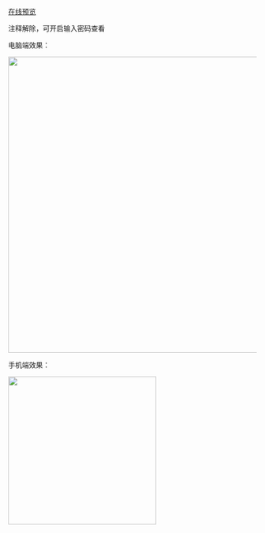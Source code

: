 [在线预览](https://resume-template-kappa.vercel.app)

注释解除，可开启输入密码查看

电脑端效果：

<img src="https://github.com/user-attachments/assets/5dd9abbb-a5d4-4518-9c45-edd9c25e8f24" width="600">

手机端效果：

<img src="[https://github.com/user-attachments/assets/306f829c-b2fd-415f-90c1-1235d3441c4c](https://github.com/user-attachments/assets/970422dd-406f-4192-8985-e5ae9d6a4aaf)" width="300">
